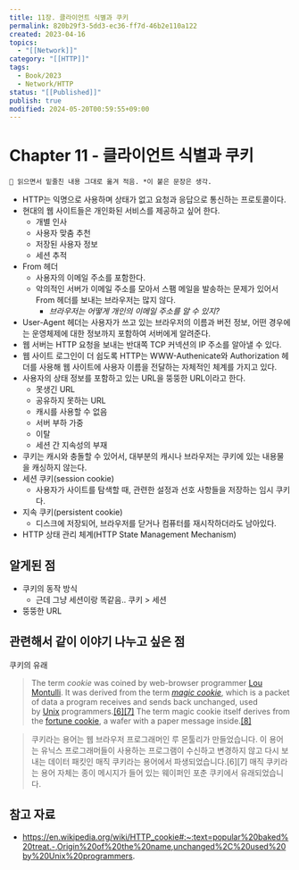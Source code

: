 ```yaml
---
title: 11장. 클라이언트 식별과 쿠키
permalink: 820b29f3-5dd3-ec36-ff7d-46b2e110a122
created: 2023-04-16
topics:
  - "[[Network]]"
category: "[[HTTP]]"
tags:
  - Book/2023
  - Network/HTTP
status: "[[Published]]"
publish: true
modified: 2024-05-20T00:59:55+09:00
---
```


# Chapter 11 - 클라이언트 식별과 쿠키

```
📌 읽으면서 밑줄친 내용 그대로 옮겨 적음. *이 붙은 문장은 생각.
```

- HTTP는 익명으로 사용하며 상태가 없고 요청과 응답으로 통신하는 프로토콜이다.
- 현대의 웹 사이트들은 개인화된 서비스를 제공하고 싶어 한다.
	- 개별 인사
	- 사용자 맞춤 추천
	- 저장된 사용자 정보
	- 세션 추적
- From 헤더
	- 사용자의 이메일 주소를 포함한다.
	- 악의적인 서버가 이메일 주소를 모아서 스팸 메일을 발송하는 문제가 있어서 From 헤더를 보내는 브라우저는 많지 않다.
		- *브라우저는 어떻게 개인의 이메일 주소를 알 수 있지?*
- User-Agent 헤더는 사용자가 쓰고 있는 브라우저의 이름과 버전 정보, 어떤 경우에는 운영체제에 대한 정보까지 포함하여 서버에게 알려준다.
- 웹 서버는 HTTP 요청을 보내는 반대쪽 TCP 커넥션의 IP 주소를 알아낼 수 있다.
- 웹 사이트 로그인이 더 쉽도록 HTTP는 WWW-Authenicate와 Authorization 헤더를 사용해 웹 사이트에 사용자 이름을 전달하는 자체적인 체계를 가지고 있다.
- 사용자의 상태 정보를 포함하고 있는 URL을 뚱뚱한 URL이라고 한다.
	- 못생긴 URL
	- 공유하지 못하는 URL
	- 캐시를 사용할 수 없음
	- 서버 부하 가중
	- 이탈
	- 세션 간 지속성의 부재
- 쿠키는 캐시와 충돌할 수 있어서, 대부분의 캐시나 브라우저는 쿠키에 있는 내용물을 캐싱하지 않는다.
- 세션 쿠키(session cookie)
	- 사용자가 사이트를 탐색할 때, 관련한 설정과 선호 사항들을 저장하는 임시 쿠키다.
- 지속 쿠키(persistent cookie)
	- 디스크에 저장되어, 브라우저를 닫거나 컴퓨터를 재시작하더라도 남아있다.
- HTTP 상태 관리 체계(HTTP State Management Mechanism)

## 알게된 점

- 쿠키의 동작 방식
	- 근데 그냥 세션이랑 똑같음.. 쿠키 > 세션
- 뚱뚱한 URL

## 관련해서 같이 이야기 나누고 싶은 점

쿠키의 유래

> The term _cookie_ was coined by web-browser programmer [Lou Montulli](https://en.wikipedia.org/wiki/Lou_Montulli "Lou Montulli"). It was derived from the term _[magic cookie](https://en.wikipedia.org/wiki/Magic_cookie "Magic cookie")_, which is a packet of data a program receives and sends back unchanged, used by [Unix](https://en.wikipedia.org/wiki/Unix "Unix") programmers.[[6]](https://en.wikipedia.org/wiki/HTTP_cookie#cite_note-wdi6I-6)[[7]](https://en.wikipedia.org/wiki/HTTP_cookie#cite_note-xVtjM-7) The term magic cookie itself derives from the [fortune cookie](https://en.wikipedia.org/wiki/Fortune_cookie "Fortune cookie"), a wafer with a paper message inside.[[8]](https://en.wikipedia.org/wiki/HTTP_cookie#cite_note-8)

> 쿠키라는 용어는 웹 브라우저 프로그래머인 루 몬툴리가 만들었습니다. 이 용어는 유닉스 프로그래머들이 사용하는 프로그램이 수신하고 변경하지 않고 다시 보내는 데이터 패킷인 매직 쿠키라는 용어에서 파생되었습니다.[6][7] 매직 쿠키라는 용어 자체는 종이 메시지가 들어 있는 웨이퍼인 포춘 쿠키에서 유래되었습니다.

## 참고 자료

- https://en.wikipedia.org/wiki/HTTP_cookie#:~:text=popular%20baked%20treat.-,Origin%20of%20the%20name,unchanged%2C%20used%20by%20Unix%20programmers.